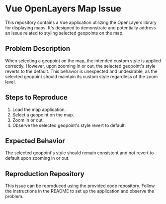 # Vue OpenLayers Map Issue

This repository contains a Vue application utilizing the OpenLayers library for displaying maps. It's designed to demonstrate and potentially address an issue related to styling selected geopoints on the map.

## Problem Description

When selecting a geopoint on the map, the intended custom style is applied correctly. However, upon zooming in or out, the selected geopoint's style reverts to the default. This behavior is unexpected and undesirable, as the selected geopoint should maintain its custom style regardless of the zoom level.

## Steps to Reproduce

1. Load the map application.
2. Select a geopoint on the map.
3. Zoom in or out.
4. Observe the selected geopoint's style revert to default.

## Expected Behavior

The selected geopoint's style should remain consistent and not revert to default upon zooming in or out.

## Reproduction Repository

This issue can be reproduced using the provided code repository. Follow the instructions in the README to set up the application and observe the problem.